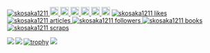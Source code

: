 <p align="left"> 
  <a href="https://github.com/skosaka1211/skosaka1211/">
    <img src="https://komarev.com/ghpvc/?username=skosaka1211" alt="skosaka1211" />
  </a>
  <a href="http://twitter.com/skosaka1211">
    <img height="20" src="https://img.shields.io/twitter/follow/skosaka1211?label=Twitter&logo=twitter&style=flat" />
  </a>
  <a href="https://github.com/skosaka1211">
    <img height="20" src="https://img.shields.io/github/followers/skosaka1211?label=follow&logo=github&style=flat" />
  </a>
  <a href="https://www.reddit.com/user/skosaka1211">
    <img height="20" src="https://img.shields.io/reddit/user-karma/combined/skosaka1211?label=Reddit&logo=reddit&style=flat" />
  </a>
  <a href="https://stackoverflow.com/users/story/15319420">
    <img height="20" src="https://img.shields.io/stackexchange/stackoverflow/r/15319420?label=StackOverflow&logo=stack-overflow&style=flat" />
  </a>
  <a href="http://qiita.com/skosaka1211">
    <img height="20" src="https://qiita-badge.apiapi.app/s/skosaka1211/posts.svg" />
  </a>
  <//qiita.com/skosaka1211">
    <img height="20" src="https://qiita-badge.apiapi.app/s/skosaka1211/contributions.svg" />
  </a>
  
  <!-- Like のバッジ -->
  <a href="https://zenn.dev/skosaka1211">
    <img src="https://zenn.badge.nikaera.com/s/skosaka1211/likes?style=flat" alt="skosaka1211 likes" />
  </a>

  <!-- Articles のバッジ -->
  <a href="https://zenn.dev/skosaka1211/articles">
    <img src="https://zenn.badge.nikaera.com/s/skosaka1211/articles?style=flat" alt="skosaka1211 articles" />
  </a>

  <!-- Followers のバッジ -->
  <a href="https://zenn.dev/skosaka1211/followers">
    <img src="https://zenn.badge.nikaera.com/s/skosaka1211/followers?style=flat" alt="skosaka1211 followers" />
  </a>

  <!-- Books のバッジ -->
  <a href="https://zenn.dev/skosaka1211/books">
    <img src="https://zenn.badge.nikaera.com/s/skosaka1211/books?style=flat" alt="skosaka1211 books" />
  </a>

  <!-- Scraps のバッジ -->
  <a href="https://zenn.dev/skosaka1211/scraps">
    <img src="https://zenn.badge.nikaera.com/s/skosaka1211/scraps?style=flat" alt="skosaka1211 scraps" />
  </a>
</p>

<a href="https://github.com/anuraghazra/github-readme-stats">
    <img align="left" src="https://github-readme-stats.vercel.app/api?username=skosaka1211&count_private=true&show_icons=true" />
</a>
<a href="https://github.com/anuraghazra/github-readme-stats">
    <img align="left" src="https://github-readme-stats.vercel.app/api/top-langs/?username=skosaka1211&count_private=true" />
</a>
  
  [![trophy](https://github-profile-trophy.vercel.app/?username=skosaka1211)](https://github.com/skosaka1211/github-profile-trophy)
  ![](https://github-profile-summary-cards.vercel.app/api/cards/profile-details?username=skosaka1211&theme=vue)

    

